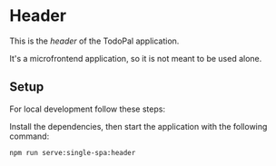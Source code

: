 # Header
This is the _header_ of the TodoPal application.

It's a microfrontend application, so it is not meant to be used alone.

## Setup
For local development follow these steps:

Install the dependencies, then start the application with the following command:
```
npm run serve:single-spa:header
```